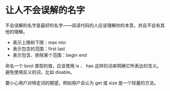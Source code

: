 # 让人不会误解的名字

不会误解的名字是最好的名字——阅读代码的人应该理解你的本意，并且不会有其他的理解。

- 表示上限和下限：max min
- 表示包含的范围：first last
- 表示包含、排除某个范围：begin end

命名一个 bool 类型的值，应该使用 is 、 has 这样的词来明确它所表达的含义。
避免使用反义的词，比如 disable。

要小心用户对特定词的期望。例如用户会认为 get 或 size 是一个轻量的方法。